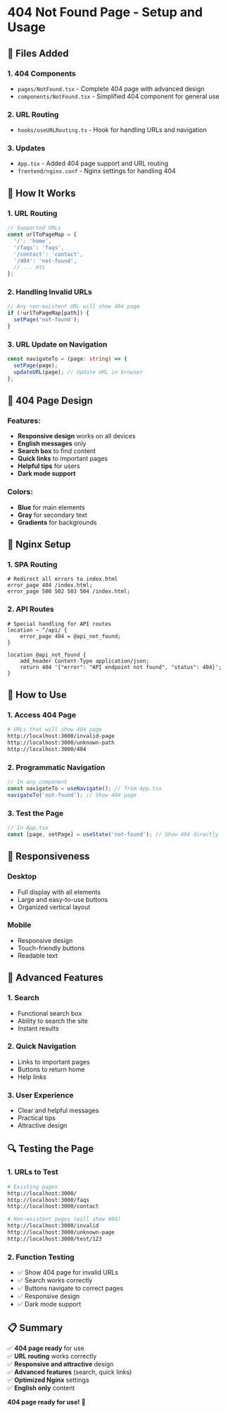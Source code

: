 # 404 Not Found Page - Setup and Usage

## 📁 Files Added

### 1. 404 Components
- `pages/NotFound.tsx` - Complete 404 page with advanced design
- `components/NotFound.tsx` - Simplified 404 component for general use

### 2. URL Routing
- `hooks/useURLRouting.ts` - Hook for handling URLs and navigation

### 3. Updates
- `App.tsx` - Added 404 page support and URL routing
- `frontend/nginx.conf` - Nginx settings for handling 404

## 🎯 How It Works

### 1. URL Routing
```typescript
// Supported URLs
const urlToPageMap = {
  '/': 'home',
  '/faqs': 'faqs',
  '/contact': 'contact',
  '/404': 'not-found',
  // ... etc
};
```

### 2. Handling Invalid URLs
```typescript
// Any non-existent URL will show 404 page
if (!urlToPageMap[path]) {
  setPage('not-found');
}
```

### 3. URL Update on Navigation
```typescript
const navigateTo = (page: string) => {
  setPage(page);
  updateURL(page); // Update URL in browser
};
```

## 🎨 404 Page Design

### Features:
- **Responsive design** works on all devices
- **English messages** only
- **Search box** to find content
- **Quick links** to important pages
- **Helpful tips** for users
- **Dark mode support**

### Colors:
- **Blue** for main elements
- **Gray** for secondary text
- **Gradients** for backgrounds

## 🔧 Nginx Setup

### 1. SPA Routing
```nginx
# Redirect all errors to index.html
error_page 404 /index.html;
error_page 500 502 503 504 /index.html;
```

### 2. API Routes
```nginx
# Special handling for API routes
location ~ ^/api/ {
    error_page 404 = @api_not_found;
}

location @api_not_found {
    add_header Content-Type application/json;
    return 404 '{"error": "API endpoint not found", "status": 404}';
}
```

## 🚀 How to Use

### 1. Access 404 Page
```bash
# URLs that will show 404 page
http://localhost:3000/invalid-page
http://localhost:3000/unknown-path
http://localhost:3000/404
```

### 2. Programmatic Navigation
```typescript
// In any component
const navigateTo = useNavigate(); // from App.tsx
navigateTo('not-found'); // Show 404 page
```

### 3. Test the Page
```typescript
// In App.tsx
const [page, setPage] = useState('not-found'); // Show 404 directly
```

## 📱 Responsiveness

### Desktop
- Full display with all elements
- Large and easy-to-use buttons
- Organized vertical layout

### Mobile
- Responsive design
- Touch-friendly buttons
- Readable text

## 🎯 Advanced Features

### 1. Search
- Functional search box
- Ability to search the site
- Instant results

### 2. Quick Navigation
- Links to important pages
- Buttons to return home
- Help links

### 3. User Experience
- Clear and helpful messages
- Practical tips
- Attractive design

## 🔍 Testing the Page

### 1. URLs to Test
```bash
# Existing pages
http://localhost:3000/
http://localhost:3000/faqs
http://localhost:3000/contact

# Non-existent pages (will show 404)
http://localhost:3000/invalid
http://localhost:3000/unknown-page
http://localhost:3000/test/123
```

### 2. Function Testing
- ✅ Show 404 page for invalid URLs
- ✅ Search works correctly
- ✅ Buttons navigate to correct pages
- ✅ Responsive design
- ✅ Dark mode support

## 📋 Summary

✅ **404 page ready** for use  
✅ **URL routing** works correctly  
✅ **Responsive and attractive** design  
✅ **Advanced features** (search, quick links)  
✅ **Optimized Nginx** settings  
✅ **English only** content  

**404 page ready for use!** 🚀
